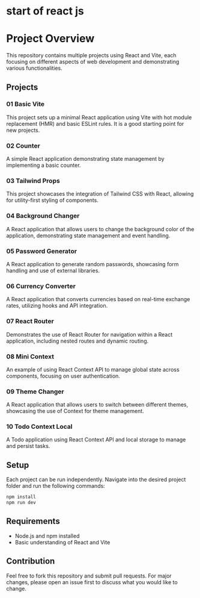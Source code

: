 # start of react  js 
# Project Overview

This repository contains multiple projects using React and Vite, each focusing on different aspects of web development and demonstrating various functionalities.

## Projects

### 01 Basic Vite

This project sets up a minimal React application using Vite with hot module replacement (HMR) and basic ESLint rules. It is a good starting point for new projects.

### 02 Counter

A simple React application demonstrating state management by implementing a basic counter.

### 03 Tailwind Props

This project showcases the integration of Tailwind CSS with React, allowing for utility-first styling of components.

### 04 Background Changer

A React application that allows users to change the background color of the application, demonstrating state management and event handling.

### 05 Password Generator

A React application to generate random passwords, showcasing form handling and use of external libraries.

### 06 Currency Converter

A React application that converts currencies based on real-time exchange rates, utilizing hooks and API integration.

### 07 React Router

Demonstrates the use of React Router for navigation within a React application, including nested routes and dynamic routing.

### 08 Mini Context

An example of using React Context API to manage global state across components, focusing on user authentication.

### 09 Theme Changer

A React application that allows users to switch between different themes, showcasing the use of Context for theme management.

### 10 Todo Context Local

A Todo application using React Context API and local storage to manage and persist tasks.

## Setup

Each project can be run independently. Navigate into the desired project folder and run the following commands:

```bash
npm install
npm run dev
```

## Requirements

- Node.js and npm installed
- Basic understanding of React and Vite

## Contribution

Feel free to fork this repository and submit pull requests. For major changes, please open an issue first to discuss what you would like to change.


